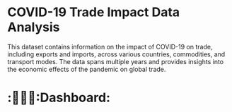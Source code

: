 # COVID-19 Trade Impact Data Analysis
This dataset contains information on the impact of COVID-19 on trade, including exports and imports, across various countries, commodities, and transport modes. The data spans multiple years and provides insights into the economic effects of the pandemic on global trade.

# :🧑🏻‍🎓:Dashboard:

